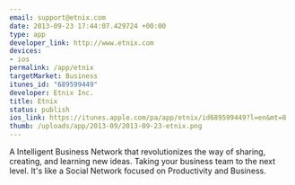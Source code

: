 ```yaml
--- 
email: support@etnix.com
date: 2013-09-23 17:44:07.429724 +00:00
type: app
developer_link: http://www.etnix.com
devices: 
- ios
permalink: /app/etnix
targetMarket: Business
itunes_id: "689599449"
developer: Etnix Inc.
title: Etnix
status: publish
ios_link: https://itunes.apple.com/pa/app/etnix/id689599449?l=en&mt=8
thumb: /uploads/app/2013-09/2013-09-23-etnix.png
---
```


A Intelligent Business Network that revolutionizes the way of sharing, creating, and learning new ideas. Taking your business team to the next level. It's like a Social Network focused on Productivity and Business.
